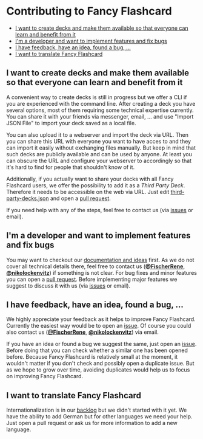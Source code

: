 # Contributing to Fancy Flashcard <!-- omit in toc -->

- [I want to create decks and make them available so that everyone can learn and benefit from it](#i-want-to-create-decks-and-make-them-available-so-that-everyone-can-learn-and-benefit-from-it)
- [I'm a developer and want to implement features and fix bugs](#im-a-developer-and-want-to-implement-features-and-fix-bugs)
- [I have feedback, have an idea, found a bug, ...](#i-have-feedback-have-an-idea-found-a-bug-)
- [I want to translate Fancy Flashcard](#i-want-to-translate-fancy-flashcard)

## I want to create decks and make them available so that everyone can learn and benefit from it

A convenient way to create decks is still in progress but we offer a CLI if you are experienced with the command line.
After creating a deck you have several options, most of them requiring some technical expertise currently.
You can share it with your friends via messenger, email, ... and use "Import JSON File" to import your deck saved as a local file.

You can also upload it to a webserver and import the deck via URL.
Then you can share this URL with everyone you want to have acces to and they can import it easily without exchanging files manually.
But keep in mind that such decks are publicly available and can be used by anyone.
At least you can obscure the URL and configure your webserver to accordingly so that it's hard to find for people that shouldn't know of it.

Additionally, if you actually want to share your decks with all Fancy Flashcard users, we offer the possibility to add it as a _Third Party Deck_.
Therefore it needs to be accessible on the web via URL.
Just edit [third-party-decks.json](third-party-decks.json) and open a [pull request](https://github.com/fancy-flashcard/ffc/pulls).

If you need help with any of the steps, feel free to contact us (via [issues](https://github.com/fancy-flashcard/ffc/issues) or email).

## I'm a developer and want to implement features and fix bugs

You may want to checkout our [documentation and ideas](#docs) first.
As we do not cover all technical details there, feel free to contact us (**[@FischerRene](https://github.com/FischerRene)**, **[@nikolockenvitz](https://github.com/nikolockenvitz)**) if something is not clear.
For bug fixes and minor features you can open a [pull request](https://github.com/fancy-flashcard/ffc/pulls).
Before implementing major features we suggest to discuss it with us (via [issues](https://github.com/fancy-flashcard/ffc/issues) or email).

## I have feedback, have an idea, found a bug, ...

We highly appreciate your feedback as it helps to improve Fancy Flashcard.
Currently the easiest way would be to open an [issue](https://github.com/fancy-flashcard/ffc/issues).
Of course you could also contact us (**[@FischerRene](https://github.com/FischerRene)**, **[@nikolockenvitz](https://github.com/nikolockenvitz)**) via email.

If you have an idea or found a bug we suggest the same, just open an [issue](https://github.com/fancy-flashcard/ffc/issues).
Before doing that you can check whether a similar one has been opened before.
Because Fancy Flashcard is relatively small at the moment, it wouldn't matter if you don't check and possibly open a duplicate issue.
But as we hope to grow over time, avoiding duplicates would help us to focus on improving Fancy Flashcard.

## I want to translate Fancy Flashcard

Internationalization is in our [backlog](docs/README.md#backlog) but we didn't started with it yet.
We have the ability to add German but for other languages we need your help.
Just open a pull request or ask us for more information to add a new language.
